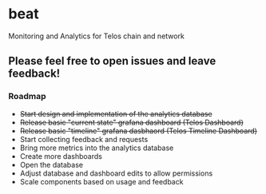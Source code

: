 # beat
Monitoring and Analytics for Telos chain and network

## Please feel free to open issues and leave feedback!

### Roadmap

- ~~Start design and implementation of the analytics database~~
- ~~Release basic "current state" grafana dashboard (Telos Dashboard)~~
- ~~Release basic "timeline" grafana dasbhaord (Telos Timeline Dashboard)~~
- Start collecting feedback and requests
- Bring more metrics into the analytics database
- Create more dashboards
- Open the database
- Adjust database and dashboard edits to allow permissions
- Scale components based on usage and feedback

